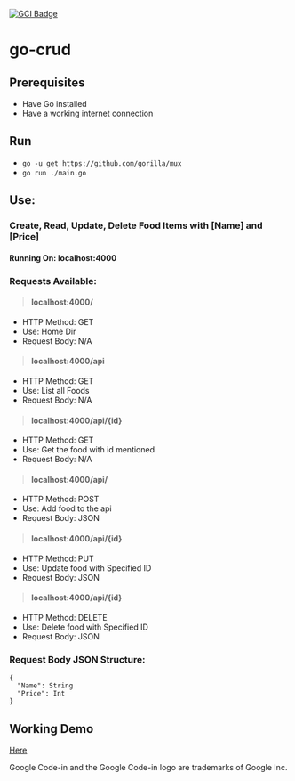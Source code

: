 [![GCI Badge](https://img.shields.io/badge/Google%20Code--in-JBoss%20Community-red?labelColor=2096F3)](https://gitter.im/JBossOutreach/gci)

# go-crud

## Prerequisites
- Have Go installed
- Have a working internet connection

## Run
- `go -u get https://github.com/gorilla/mux`
- `go run ./main.go`

## Use:
### Create, Read, Update, Delete Food Items with [Name] and [Price]
#### Running On: localhost:4000

### Requests Available:
> #### localhost:4000/
- HTTP Method: GET
- Use: Home Dir
- Request Body: N/A

> #### localhost:4000/api
- HTTP Method: GET
- Use: List all Foods
- Request Body: N/A

> #### localhost:4000/api/{id}
- HTTP Method: GET
- Use: Get the food with id mentioned
- Request Body: N/A

> #### localhost:4000/api/
- HTTP Method: POST
- Use: Add food to the api
- Request Body: JSON

> #### localhost:4000/api/{id}
- HTTP Method: PUT
- Use: Update food with Specified ID
- Request Body: JSON

> #### localhost:4000/api/{id}
- HTTP Method: DELETE
- Use: Delete food with Specified ID
- Request Body: JSON

### Request Body JSON Structure:
```
{
  "Name": String
  "Price": Int
}
```

## Working Demo

[Here](https://youtu.be/4dy_DAO7bDc)

Google Code-in and the Google Code-in logo are trademarks of Google Inc.
